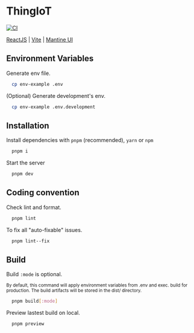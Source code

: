 
# ThingIoT
[![CI](https://github.com/kaisergeX/ThingIoT/actions/workflows/ci.yml/badge.svg)](https://github.com/kaisergeX/ThingIoT/actions/workflows/ci.yml)

[ReactJS](https://reactjs.org/) | [Vite](https://vitejs.dev/) | [Mantine UI](https://mantine.dev/)
## Environment Variables

Generate env file.
```bash
  cp env-example .env
```

(Optional) Generate development's env.

```bash
  cp env-example .env.development
```
## Installation

Install dependencies with `pnpm` (recommended), `yarn` or `npm`

```bash
  pnpm i
```

Start the server

```bash
  pnpm dev
```
## Coding convention

Check lint and format.
```bash
  pnpm lint
```

To fix all "auto-fixable" issues.
```bash
  pnpm lint--fix
```
## Build

Build `:mode` is optional.

<sup>
By default, this command will apply environment variables from .env and exec. build for production.
The build artifacts will be stored in the dist/ directory.
</sup>

```bash
  pnpm build[:mode]
```

Preview lastest build on local.
```bash
  pnpm preview
```

